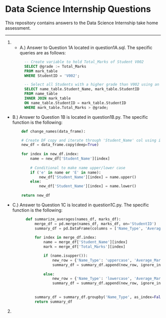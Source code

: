 
# Data Science Internship Questions

This repository contains answers to the Data Science Internship take home assessment.

---

1. - A.) Answer to Question 1A located in question1A.sql. 
      The specific queries are as follows:
      ```sql
        -- Create variable to hold Total_Marks of Student V002
        SELECT @grade := Total_Marks
        FROM mark_table
        WHERE StudentID = 'V002';

        -- Select all Students with a higher grade than V002 using an inner join statement
        SELECT name_table.Student_Name, mark_table.StudentID
        FROM name_table 
        INNER JOIN mark_table 
        ON name_table.StudentID = mark_table.StudentID
        WHERE mark_table.Total_Marks > @grade;
    
- B.) Answer to Question 1B is located in question1B.py. 
        The specific function is the following:

    ```python
        def change_names(data_frame):

        # Create DF copy and iterate through 'Student_Name' col using index method
        new_df = data_frame.copy(deep=True)
        
        for index in new_df.index:
            name = new_df['Student_Name'][index]
            
            # Conditional to make name upper/lower case
            if ('e' in name or 'E' in name):
                new_df['Student_Name'][index] = name.upper()
            else:
                new_df['Student_Name'][index] = name.lower()
        
        return new_df
    ```
 - C.) Answer to Question 1C is located in question1C.py.
      The specific function is the following:

      ```python
            def summarize_averages(names_df, marks_df):
                merge_df = pd.merge(names_df, marks_df, on='StudentID')
                summary_df = pd.DataFrame(columns = ['Name_Type', 'Average_Marks'], dtype=int)
                
                for index in merge_df.index:
                    name = merge_df['Student_Name'][index]
                    mark = merge_df['Total_Marks'][index]

                    if (name.isupper()):
                        new_row = {'Name_Type': 'uppercase', 'Average_Marks': mark}
                        summary_df = summary_df.append(new_row, ignore_index=True)
                        
                    else:
                        new_row = {'Name_Type': 'lowercase', 'Average_Marks': mark}
                        summary_df = summary_df.append(new_row, ignore_index=True)
                
                
                summary_df = summary_df.groupby('Name_Type', as_index=False)['Average_Marks'].mean()
                return summary_df
      ``` 

2. 